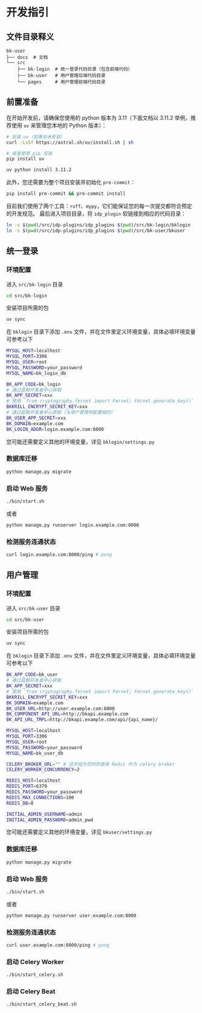 # 开发指引

## 文件目录释义

```text
bk-user
├── docs  # 文档
└── src
    ├── bk-login  # 统一登录代码目录（包含前端代码）
    ├── bk-user   # 用户管理后端代码目录
    └── pages     # 用户管理前端代码目录
```

## 前置准备

在开始开发前，请确保您使用的 python 版本为 3.11（下面文档以 3.11.2 举例，推荐使用 `uv` 来管理您本地的 Python 版本）：

``` bash
# 安装 uv（如果尚未安装）
curl -LsSf https://astral.sh/uv/install.sh | sh

# 或者使用 pip 安装
pip install uv
```

``` bash
uv python install 3.11.2
```

此外，您还需要为整个项目安装并初始化 `pre-commit`：

``` bash
pip install pre-commit && pre-commit install
```

目前我们使用了两个工具：`ruff`、`mypy`，它们能保证您的每一次提交都符合预定的开发规范。
最后进入项目目录，将 `idp_plugin` 软链接到相应的代码目录：

``` bash
ln -s $(pwd)/src/idp-plugins/idp_plugins $(pwd)/src/bk-login/bklogin
ln -s $(pwd)/src/idp-plugins/idp_plugins $(pwd)/src/bk-user/bkuser
```

## 统一登录

### 环境配置

进入 `src/bk-login` 目录

``` bash
cd src/bk-login
```

安装项目所需的包

``` bash
uv sync
```

在 `bklogin` 目录下添加 `.env` 文件，并在文件里定义环境变量，具体必填环境变量可参考以下

``` bash
MYSQL_HOST=localhost
MYSQL_PORT=3306
MYSQL_USER=root
MYSQL_PASSWORD=your_password
MYSQL_NAME=bk_login_db

BK_APP_CODE=bk_login
# 通过蓝鲸开发者中心获取
BK_APP_SECRET=xxx
# 使用 `from cryptography.fernet import Fernet; Fernet.generate_key()` 生成随机秘钥
BKKRILL_ENCRYPT_SECRET_KEY=xxx
# 通过蓝鲸开发者中心获取（与用户管理侧配置相同）
BK_USER_APP_SECRET=xxx
BK_DOMAIN=example.com
BK_LOGIN_ADDR=login.example.com:8000
```

您可能还需要定义其他的环境变量，详见 `bklogin/settings.py`

### 数据库迁移

``` bash
python manage.py migrate
```

### 启动 Web 服务

``` bash
./bin/start.sh
```

或者

``` bash
python manage.py runserver login.example.com:8000
```

### 检测服务连通状态

``` bash
curl login.example.com:8000/ping # pong
```

## 用户管理

### 环境配置

进入 `src/bk-user` 目录
``` bash
cd src/bk-user
```

安装项目所需的包

``` bash
uv sync
```

在 `bklogin` 目录下添加 `.env` 文件，并在文件里定义环境变量，具体必填环境变量可参考以下

``` bash
BK_APP_CODE=bk_user
# 通过蓝鲸开发者中心获取
BK_APP_SECRET=xxx
# 使用 `from cryptography.fernet import Fernet; Fernet.generate_key()` 生成随机秘钥
BKKRILL_ENCRYPT_SECRET_KEY=xxx
BK_DOMAIN=example.com
BK_USER_URL=http://user.example.com:8000
BK_COMPONENT_API_URL=http://bkapi.example.com
BK_API_URL_TMPL=http://bkapi.example.com/api/{api_name}/

MYSQL_HOST=localhost
MYSQL_PORT=3306
MYSQL_USER=root
MYSQL_PASSWORD=your_password
MYSQL_NAME=bk_user_db

CELERY_BROKER_URL="" # 该字段为空时则使用 Redis 作为 celery broker
CELERY_WORKER_CONCURRENCY=2

REDIS_HOST=localhost
REDIS_PORT=6379
REDIS_PASSWORD=your_password
REDIS_MAX_CONNECTIONS=100
REDIS_DB=0

INITIAL_ADMIN_USERNAME=admin
INITIAL_ADMIN_PASSWORD=admin_pwd
```

您可能还需要定义其他的环境变量，详见 `bkuser/settings.py`

### 数据库迁移

``` bash
python manage.py migrate
```

### 启动 Web 服务

``` bash
./bin/start.sh
```

或者

``` bash
python manage.py runserver user.example.com:8000
```

### 检测服务连通状态

``` bash
curl user.example.com:8000/ping # pong
```

### 启动 Celery Worker

``` bash
./bin/start_celery.sh
```

### 启动 Celery Beat

``` bash
./bin/start_celery_beat.sh
```
